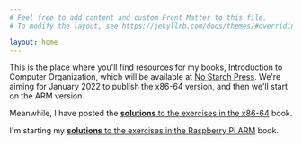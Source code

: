 ```yaml
---
# Feel free to add content and custom Front Matter to this file.
# To modify the layout, see https://jekyllrb.com/docs/themes/#overriding-theme-defaults

layout: home
---
```

This is the place where you'll find resources for my books, Introduction to Computer Organization, which will be available at
[No Starch Press](https://nostarch.com/introcomporg).
We're aiming for January 2022 to publish the x86-64 version, and then we'll start on the ARM version.

Meanwhile, I have posted the [**solutions** to the exercises in the x86-64](./itco_x86-64/) book.

I'm starting my [**solutions** to the exercises in the Raspberry Pi ARM](./itco_ARM/) book.

